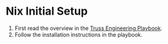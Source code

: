 # Nix Initial Setup

1. First read the overview in the
   [Truss Engineering Playbook](https://github.com/trussworks/Engineering-Playbook/tree/main/developing/nix).
1. Follow the installation instructions in the playbook.
